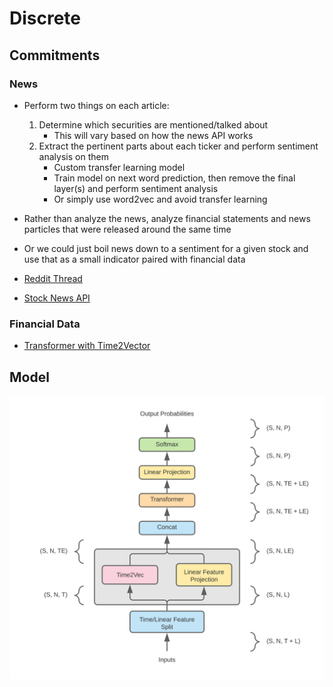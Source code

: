 # Discrete

## Commitments

### News

* Perform two things on each article:
    1. Determine which securities are mentioned/talked about
        * This will vary based on how the news API works
    2. Extract the pertinent parts about each ticker and perform sentiment
       analysis on them
        * Custom transfer learning model
        * Train model on next word prediction, then remove the final layer(s)
          and perform sentiment analysis
        * Or simply use word2vec and avoid transfer learning
* Rather than analyze the news, analyze financial statements and news particles
  that were released around the same time
* Or we could just boil news down to a sentiment for a given stock and use that
  as a small indicator paired with financial data

* [Reddit Thread](https://www.reddit.com/r/algotrading/comments/9dpxhm/looking_for_good_json_stock_news_api_feeds_free/)
* [Stock News API](https://stocknewsapi.com)

### Financial Data

* [Transformer with Time2Vector](https://towardsdatascience.com/stock-predictions-with-state-of-the-art-transformer-and-time-embeddings-3a4485237de6)

## Model
![Model Architecture](https://github.com/RyanElliott10/Discrete/blob/main/docs/img/architecture.svg)
